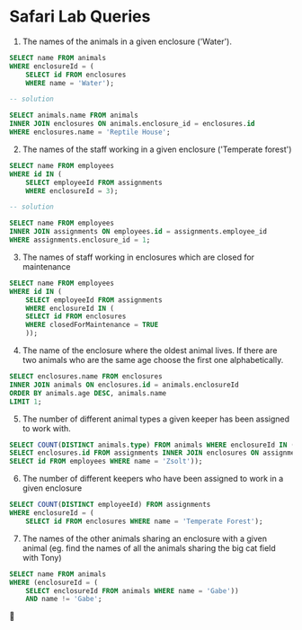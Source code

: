 # Safari Lab Queries


1) The names of the animals in a given enclosure ('Water').

```sql
SELECT name FROM animals 
WHERE enclosureId = (
	SELECT id FROM enclosures 
	WHERE name = 'Water');

-- solution

SELECT animals.name FROM animals
INNER JOIN enclosures ON animals.enclosure_id = enclosures.id
WHERE enclosures.name = 'Reptile House';
```

2) The names of the staff working in a given enclosure ('Temperate forest')

```sql
SELECT name FROM employees 
WHERE id IN (
	SELECT employeeId FROM assignments 
	WHERE enclosureId = 3);

-- solution

SELECT name FROM employees
INNER JOIN assignments ON employees.id = assignments.employee_id
WHERE assignments.enclosure_id = 1;
```

3) The names of staff working in enclosures which are closed for maintenance

```sql
SELECT name FROM employees 
WHERE id IN (
	SELECT employeeId FROM assignments 
	WHERE enclosureId IN (
	SELECT id FROM enclosures
	WHERE closedForMaintenance = TRUE
	));
```

4) The name of the enclosure where the oldest animal lives. If there are two animals who are the same age choose the first one alphabetically.

```sql
SELECT enclosures.name FROM enclosures
INNER JOIN animals ON enclosures.id = animals.enclosureId
ORDER BY animals.age DESC, animals.name
LIMIT 1;
```

5) The number of different animal types a given keeper has been assigned to work with.

```sql
SELECT COUNT(DISTINCT animals.type) FROM animals WHERE enclosureId IN (
SELECT enclosures.id FROM assignments INNER JOIN enclosures ON assignments.enclosureId = enclosures.id WHERE assignments.employeeId = (
SELECT id FROM employees WHERE name = 'Zsolt'));
```

6) The number of different keepers who have been assigned to work in a given enclosure

```sql
SELECT COUNT(DISTINCT employeeId) FROM assignments 
WHERE enclosureId = (
	SELECT id FROM enclosures WHERE name = 'Temperate Forest');
```

7) The names of the other animals sharing an enclosure with a given animal (eg. find the names of all the animals sharing the big cat field with Tony)

```sql
SELECT name FROM animals 
WHERE (enclosureId = (
	SELECT enclosureId FROM animals WHERE name = 'Gabe'))
	AND name != 'Gabe';
```

